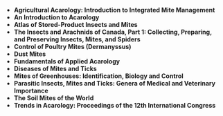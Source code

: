 
<ul>
  
 <li><b><a target="_blank" href="https://github.com/manjunath5496/Acarology-Books/blob/master/acu(1).pdf" style="text-decoration:none;">Agricultural Acarology: Introduction to Integrated Mite Management</a></b></li>
  
<li><b><a target="_blank" href="https://github.com/manjunath5496/Acarology-Books/blob/master/acu(2).pdf" style="text-decoration:none;">An Introduction to Acarology</a></b></li>

<li><b><a target="_blank" href="https://github.com/manjunath5496/Acarology-Books/blob/master/acu(3).pdf" style="text-decoration:none;">Atlas of Stored-Product Insects and Mites</a></b></li>                         
  <li><b><a target="_blank" href="https://github.com/manjunath5496/Acarology-Books/blob/master/acu(4).pdf" style="text-decoration:none;">The Insects and Arachnids of Canada, Part 1: Collecting, Preparing, and Preserving Insects, Mites, and Spiders</a></b></li>
  
   <li><b><a target="_blank" href="https://github.com/manjunath5496/Acarology-Books/blob/master/acu(5).pdf" style="text-decoration:none;">Control of Poultry Mites (Dermanyssus)</a></b></li>  
   
 <li><b><a target="_blank" href="https://github.com/manjunath5496/Acarology-Books/blob/master/acu(6).pdf" style="text-decoration:none;">Dust Mites</a></b></li>
  
<li><b><a target="_blank" href="https://github.com/manjunath5496/Acarology-Books/blob/master/acu(7).pdf" style="text-decoration:none;"> Fundamentals of Applied Acarology</a></b></li>

 <li><b><a target="_blank" href="https://github.com/manjunath5496/Acarology-Books/blob/master/acu(8).pdf" style="text-decoration:none;">Diseases of Mites and Ticks</a></b></li>
  
<li><b><a target="_blank" href="https://github.com/manjunath5496/Acarology-Books/blob/master/acu(9).pdf" style="text-decoration:none;">Mites of Greenhouses: Identification, Biology and Control </a></b></li>

<li><b><a target="_blank" href="https://github.com/manjunath5496/Acarology-Books/blob/master/acu(10).pdf" style="text-decoration:none;">Parasitic Insects, Mites and Ticks: Genera of Medical and Veterinary Importance</a></b></li>                         
  <li><b><a target="_blank" href="https://github.com/manjunath5496/Acarology-Books/blob/master/acu(11).pdf" style="text-decoration:none;">The Soil Mites of the World</a></b></li>
  
   <li><b><a target="_blank" href="https://github.com/manjunath5496/Acarology-Books/blob/master/acu(12).pdf" style="text-decoration:none;">Trends in Acarology: Proceedings of the 12th International Congress</a></b></li>  
   









     
 </ul>
